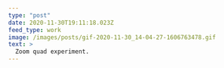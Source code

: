 ```yaml
---
type: "post"
date: 2020-11-30T19:11:18.023Z
feed_type: work
image: /images/posts/gif-2020-11-30_14-04-27-1606763478.gif
text: >
  Zoom quad experiment.
---
```

